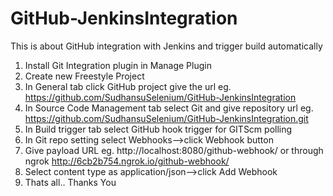 # GitHub-JenkinsIntegration
This is about GitHub integration with Jenkins and trigger build automatically

1. Install Git Integration plugin in Manage Plugin
2. Create new Freestyle Project
3. In General tab click GitHub project give the url eg. https://github.com/SudhansuSelenium/GitHub-JenkinsIntegration
4. In Source Code Management tab select Git and give repository url eg. https://github.com/SudhansuSelenium/GitHub-JenkinsIntegration.git
5. In Build trigger tab select GitHub hook trigger for GITScm polling
6. In Git repo setting select Webhooks-->click Webhook button
7. Give payload URL eg. http://localhost:8080/github-webhook/ or through ngrok http://6cb2b754.ngrok.io/github-webhook/  
8. Select content type as application/json-->click Add Webhook
9. Thats all.. Thanks You
